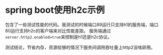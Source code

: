 # spring boot使用h2c示例

包含了一些测试性能的代码。我测试的时候端口89运行只支持h1的服务端，端口80运行支持h2c的客户端来对比性能差距。
服务端通过`server.http2.enabled=true`来控制是h1还是h2c协议。

测试结论，节省内存，资源给够的情况下服务间调用吞吐量上http2没啥卵用。

